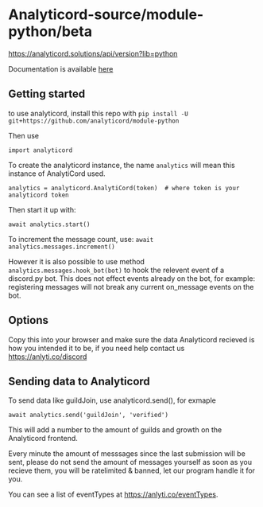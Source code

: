 # Analyticord-source/module-python/beta
https://analyticord.solutions/api/version?lib=python

Documentation is available [here](https://discordanalytics-python.readthedocs.io/en/latest/)

## Getting started
to use analyticord, install this repo with `pip install -U git+https://github.com/analyticord/module-python`

Then use
```
import analyticord
```

To create the analyticord instance, the name `analytics` will mean this instance of AnalytiCord used.
```
analytics = analyticord.AnalytiCord(token)  # where token is your analyticord token
```

Then start it up with:
```
await analytics.start()
```

To increment the message count, use:
```await analytics.messages.increment()```

However it is also possible to use method `analytics.messages.hook_bot(bot)` to hook the
relevent event of a discord.py bot.
This does not effect events already on the bot, for example: registering messages will not break any current on_message events on the bot.

## Options
Copy this into your browser and make sure the data Analyticord recieved is how you intended it to be, if you need help contact us
https://anlyti.co/discord

## Sending data to Analyticord

To send data like guildJoin, use analyticord.send(), for exmaple
```
await analytics.send('guildJoin', 'verified')
```
This will add a number to the amount of guilds and growth on the Analyticord frontend.

Every minute the amount of messsages since the last submission will be sent, please do not send the amount of messages yourself as soon as you recieve them, you will be ratelimited & banned, let our program handle it for you.

You can see a list of eventTypes at https://anlyti.co/eventTypes.
